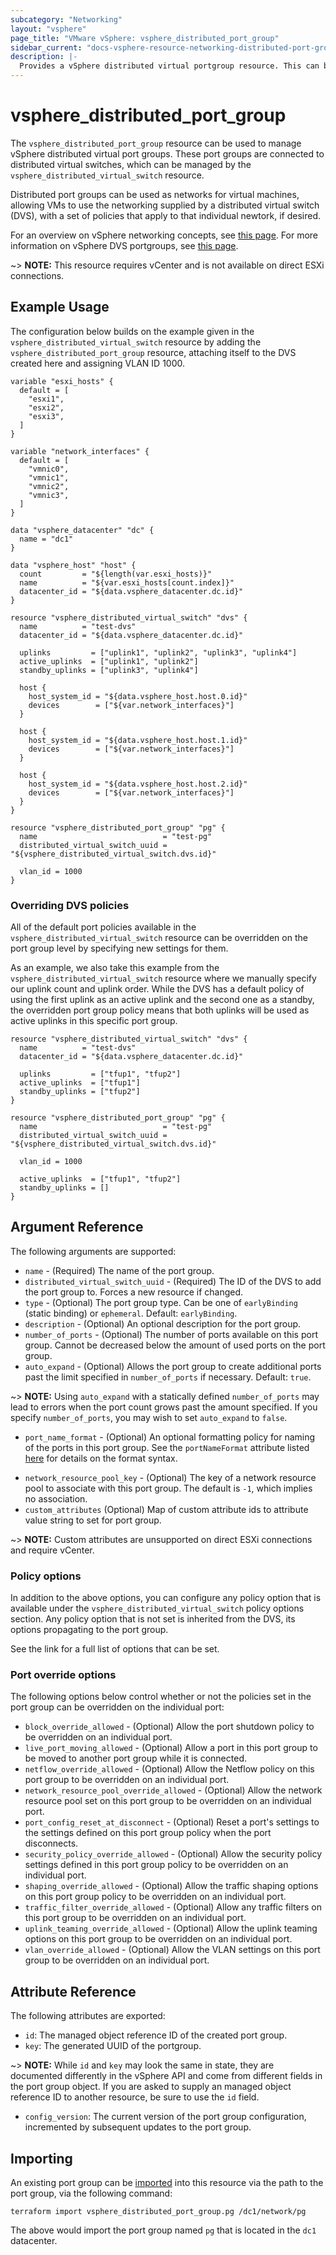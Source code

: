 ```yaml
---
subcategory: "Networking"
layout: "vsphere"
page_title: "VMware vSphere: vsphere_distributed_port_group"
sidebar_current: "docs-vsphere-resource-networking-distributed-port-group"
description: |-
  Provides a vSphere distributed virtual portgroup resource. This can be used to create and manage portgroups on a distributed virtual switch.
---
```


# vsphere\_distributed\_port\_group

The `vsphere_distributed_port_group` resource can be used to manage vSphere
distributed virtual port groups. These port groups are connected to distributed
virtual switches, which can be managed by the
`vsphere_distributed_virtual_switch` resource.

Distributed port groups can be used as networks for virtual machines, allowing
VMs to use the networking supplied by a distributed virtual switch (DVS), with
a set of policies that apply to that individual newtork, if desired.

For an overview on vSphere networking concepts, see [this
page][ref-vsphere-net-concepts]. For more information on vSphere DVS
portgroups, see [this page][ref-vsphere-dvportgroup].

[ref-vsphere-net-concepts]: https://docs.vmware.com/en/VMware-vSphere/6.5/com.vmware.vsphere.networking.doc/GUID-2B11DBB8-CB3C-4AFF-8885-EFEA0FC562F4.html
[ref-vsphere-dvportgroup]: https://docs.vmware.com/en/VMware-vSphere/6.5/com.vmware.vsphere.networking.doc/GUID-69933F6E-2442-46CF-AA17-1196CB9A0A09.html

~> **NOTE:** This resource requires vCenter and is not available on direct ESXi
connections.

## Example Usage

The configuration below builds on the example given in the
`vsphere_distributed_virtual_switch` resource by
adding the `vsphere_distributed_port_group` resource, attaching itself to the
DVS created here and assigning VLAN ID 1000.

```hcl
variable "esxi_hosts" {
  default = [
    "esxi1",
    "esxi2",
    "esxi3",
  ]
}

variable "network_interfaces" {
  default = [
    "vmnic0",
    "vmnic1",
    "vmnic2",
    "vmnic3",
  ]
}

data "vsphere_datacenter" "dc" {
  name = "dc1"
}

data "vsphere_host" "host" {
  count         = "${length(var.esxi_hosts)}"
  name          = "${var.esxi_hosts[count.index]}"
  datacenter_id = "${data.vsphere_datacenter.dc.id}"
}

resource "vsphere_distributed_virtual_switch" "dvs" {
  name          = "test-dvs"
  datacenter_id = "${data.vsphere_datacenter.dc.id}"

  uplinks         = ["uplink1", "uplink2", "uplink3", "uplink4"]
  active_uplinks  = ["uplink1", "uplink2"]
  standby_uplinks = ["uplink3", "uplink4"]

  host {
    host_system_id = "${data.vsphere_host.host.0.id}"
    devices        = ["${var.network_interfaces}"]
  }

  host {
    host_system_id = "${data.vsphere_host.host.1.id}"
    devices        = ["${var.network_interfaces}"]
  }

  host {
    host_system_id = "${data.vsphere_host.host.2.id}"
    devices        = ["${var.network_interfaces}"]
  }
}

resource "vsphere_distributed_port_group" "pg" {
  name                            = "test-pg"
  distributed_virtual_switch_uuid = "${vsphere_distributed_virtual_switch.dvs.id}"

  vlan_id = 1000
}
```

### Overriding DVS policies

All of the default port policies available in the
`vsphere_distributed_virtual_switch` resource can be overridden on the port
group level by specifying new settings for them.

As an example, we also take this example from the
`vsphere_distributed_virtual_switch` resource where we manually specify our
uplink count and uplink order. While the DVS has a default policy of using the
first uplink as an active uplink and the second one as a standby, the
overridden port group policy means that both uplinks will be used as active
uplinks in this specific port group.

```hcl
resource "vsphere_distributed_virtual_switch" "dvs" {
  name          = "test-dvs"
  datacenter_id = "${data.vsphere_datacenter.dc.id}"

  uplinks         = ["tfup1", "tfup2"]
  active_uplinks  = ["tfup1"]
  standby_uplinks = ["tfup2"]
}

resource "vsphere_distributed_port_group" "pg" {
  name                            = "test-pg"
  distributed_virtual_switch_uuid = "${vsphere_distributed_virtual_switch.dvs.id}"

  vlan_id = 1000

  active_uplinks  = ["tfup1", "tfup2"]
  standby_uplinks = []
}
```

## Argument Reference

The following arguments are supported:

* `name` - (Required) The name of the port group.
* `distributed_virtual_switch_uuid` - (Required) The ID of the DVS to add the
  port group to. Forces a new resource if changed.
* `type` - (Optional) The port group type. Can be one of `earlyBinding` (static
  binding) or `ephemeral`. Default: `earlyBinding`.
* `description` - (Optional) An optional description for the port group.
* `number_of_ports` - (Optional) The number of ports available on this port
  group. Cannot be decreased below the amount of used ports on the port group.
* `auto_expand` - (Optional) Allows the port group to create additional ports
  past the limit specified in `number_of_ports` if necessary. Default: `true`.

~> **NOTE:** Using `auto_expand` with a statically defined `number_of_ports`
may lead to errors when the port count grows past the amount specified.  If you
specify `number_of_ports`, you may wish to set `auto_expand` to `false`.

* `port_name_format` - (Optional) An optional formatting policy for naming of
  the ports in this port group. See the `portNameFormat` attribute listed
  [here][ext-vsphere-portname-format] for details on the format syntax.

[ext-vsphere-portname-format]: https://code.vmware.com/apis/196/vsphere#/doc/vim.dvs.DistributedVirtualPortgroup.ConfigInfo.html#portNameFormat

* `network_resource_pool_key` - (Optional) The key of a network resource pool
  to associate with this port group. The default is `-1`, which implies no
  association.
* `custom_attributes` (Optional) Map of custom attribute ids to attribute
  value string to set for port group. 
  
~> **NOTE:** Custom attributes are unsupported on direct ESXi connections 
and require vCenter.

### Policy options

In addition to the above options, you can configure any policy option that is
available under the `vsphere_distributed_virtual_switch` policy
options section. Any policy option that is not set
is inherited from the DVS, its options propagating to the port group.

See the link for a full list of options that can be set.

### Port override options

The following options below control whether or not the policies set in the port
group can be overridden on the individual port:

* `block_override_allowed` - (Optional) Allow the port shutdown
  policy to be overridden on an individual port.
* `live_port_moving_allowed` - (Optional) Allow a port in this port group to be
  moved to another port group while it is connected.
* `netflow_override_allowed` - (Optional) Allow the Netflow
  policy on this port group to be overridden on an individual
  port.
* `network_resource_pool_override_allowed` - (Optional) Allow the network
  resource pool set on this port group to be overridden on an individual port.
* `port_config_reset_at_disconnect` - (Optional) Reset a port's settings to the
  settings defined on this port group policy when the port disconnects.
* `security_policy_override_allowed` - (Optional) Allow the security policy
  settings defined in this port group policy to be
  overridden on an individual port.
* `shaping_override_allowed` - (Optional) Allow the traffic shaping
  options on this port group policy to be overridden
  on an individual port.
* `traffic_filter_override_allowed` - (Optional) Allow any traffic filters on
  this port group to be overridden on an individual port.
* `uplink_teaming_override_allowed` - (Optional) Allow the uplink teaming
  options on this port group to be overridden on an
  individual port.
* `vlan_override_allowed` - (Optional) Allow the VLAN settings
  on this port group to be overridden on an individual port.

## Attribute Reference

The following attributes are exported:

* `id`: The managed object reference ID of the created
  port group.
* `key`: The generated UUID of the portgroup.

~> **NOTE:** While `id` and `key` may look the same in state, they are
documented differently in the vSphere API and come from different fields in the
port group object. If you are asked to supply an managed object reference
ID to another resource, be sure to use the `id` field.

* `config_version`: The current version of the port group configuration,
  incremented by subsequent updates to the port group.

## Importing

An existing port group can be [imported][docs-import] into this resource via
the path to the port group, via the following command:

[docs-import]: https://www.terraform.io/docs/import/index.html

```
terraform import vsphere_distributed_port_group.pg /dc1/network/pg
```

The above would import the port group named `pg` that is located in the `dc1`
datacenter.
